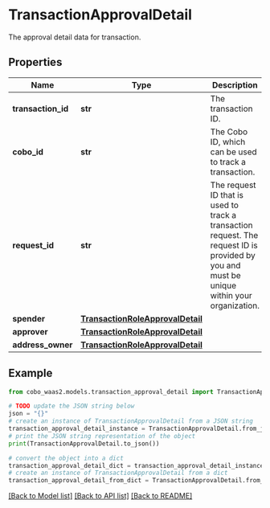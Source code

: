 # TransactionApprovalDetail

The approval detail data for transaction.

## Properties

Name | Type | Description | Notes
------------ | ------------- | ------------- | -------------
**transaction_id** | **str** | The transaction ID. | [optional] 
**cobo_id** | **str** | The Cobo ID, which can be used to track a transaction. | [optional] 
**request_id** | **str** | The request ID that is used to track a transaction request. The request ID is provided by you and must be unique within your organization. | [optional] 
**spender** | [**TransactionRoleApprovalDetail**](TransactionRoleApprovalDetail.md) |  | [optional] 
**approver** | [**TransactionRoleApprovalDetail**](TransactionRoleApprovalDetail.md) |  | [optional] 
**address_owner** | [**TransactionRoleApprovalDetail**](TransactionRoleApprovalDetail.md) |  | [optional] 

## Example

```python
from cobo_waas2.models.transaction_approval_detail import TransactionApprovalDetail

# TODO update the JSON string below
json = "{}"
# create an instance of TransactionApprovalDetail from a JSON string
transaction_approval_detail_instance = TransactionApprovalDetail.from_json(json)
# print the JSON string representation of the object
print(TransactionApprovalDetail.to_json())

# convert the object into a dict
transaction_approval_detail_dict = transaction_approval_detail_instance.to_dict()
# create an instance of TransactionApprovalDetail from a dict
transaction_approval_detail_from_dict = TransactionApprovalDetail.from_dict(transaction_approval_detail_dict)
```
[[Back to Model list]](../README.md#documentation-for-models) [[Back to API list]](../README.md#documentation-for-api-endpoints) [[Back to README]](../README.md)


